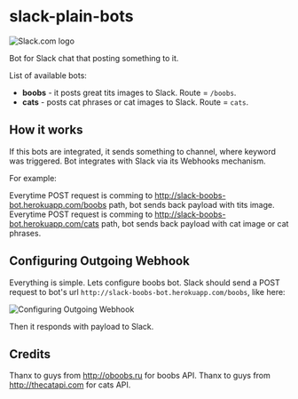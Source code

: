 slack-plain-bots
======
![Slack.com logo](https://slack.global.ssl.fastly.net/8872/img/landing_slack_hash_wordmark_logo.png "Slack.com")

Bot for Slack chat that posting something to it.

List of available bots:
* __boobs__ - it posts great tits images to Slack. Route = ```/boobs```.
* __cats__ - posts cat phrases or cat images to Slack. Route = ```cats```.

How it works
---

If this bots are integrated, it sends something to channel, where keyword was triggered.
Bot integrates with Slack via its Webhooks mechanism.


For example:

Everytime POST request is comming to http://slack-boobs-bot.herokuapp.com/boobs path, bot sends back payload with tits image.
Everytime POST request is comming to http://slack-boobs-bot.herokuapp.com/cats path, bot sends back payload with cat image or cat phrases.


Configuring Outgoing Webhook
---

Everything is simple. Lets configure boobs bot. Slack should send a POST request to bot's url ```http://slack-boobs-bot.herokuapp.com/boobs```, like here:

![Configuring Outgoing Webhook](http://s3.postimg.org/j185vokqb/Screenshot_2014_04_26_13_13_50.png "Configuring Outgoing Webhook")

Then it responds with payload to Slack.

Credits
---

Thanx to guys from http://oboobs.ru for boobs API.
Thanx to guys from http://thecatapi.com for cats API.
